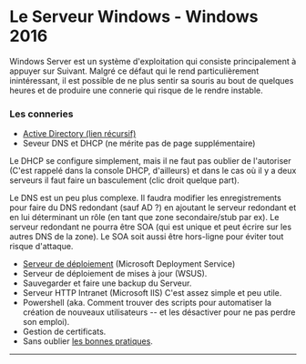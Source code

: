 # Le Serveur Windows - Windows 2016
Windows Server est un système d'exploitation qui consiste principalement à appuyer sur Suivant. 
Malgré ce défaut qui le rend particulièrement inintéressant, il est possible de ne plus sentir sa souris au bout de quelques heures et de produire une connerie qui risque de le rendre instable.

### Les conneries 

* [Active Directory (lien récursif)](active-directory-bases.md)
* Seveur DNS et DHCP (ne mérite pas de page supplémentaire)

Le DHCP se configure simplement, mais il ne faut pas oublier de l'autoriser (C'est rappelé dans la console DHCP, d'ailleurs) et dans le cas où il y a deux serveurs il faut faire un basculement (clic droit quelque part).

Le DNS est un peu plus complexe. Il faudra modifier les enregistrements pour faire du DNS redondant (sauf AD ?) en ajoutant le serveur redondant et en lui déterminant un rôle (en tant que zone secondaire/stub par ex). Le serveur redondant ne pourra être SOA (qui est unique et peut écrire sur les autres DNS de la zone). Le SOA soit aussi être hors-ligne pour éviter tout risque d'attaque.
* [Serveur de déploiement](microsoft-deployment-services) (Microsoft Deployment Service)
* Serveur de déploiement de mises à jour (WSUS).
* Sauvegarder et faire une backup du Serveur.  
* Serveur HTTP Intranet (Microsoft IIS)
C'est assez simple et peu utile. 
* Powershell (aka. Comment trouver des scripts pour automatiser la création de nouveaux utilisateurs -- et les désactiver pour ne pas perdre son emploi).
* Gestion de certificats.
* Sans oublier [les bonnes pratiques](pratiques).

_________________
